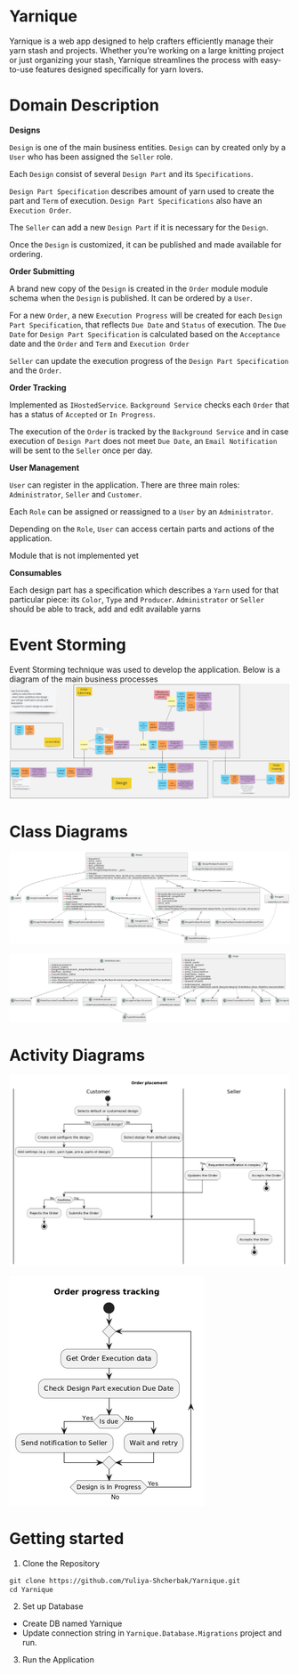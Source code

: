 # Yarnique
Yarnique is a web app designed to help crafters efficiently manage their yarn stash and projects. Whether you’re working on a large knitting project or just organizing your stash, Yarnique streamlines the process with easy-to-use features designed specifically for yarn lovers.

# Domain Description

**Designs**

`Design` is one of the main business entities. `Design` can by created only by a `User` who has been assigned the `Seller` role.

Each `Design` consist of several `Design Part` and its `Specifications`.

`Design Part Specification` describes amount of yarn used to create the part and `Term` of execution. `Design Part Specifications` also have an `Execution Order`.

The `Seller` can add a new `Design Part` if it is necessary for the `Design`.

Once the `Design` is customized, it can be published and made available for ordering.

**Order Submitting**

A brand new copy of the `Design` is created in the `Order` module module schema when the `Design` is published. It can be ordered by a `User`.

For a new `Order`, a new `Execution Progress` will be created for each `Design Part Specification`, that reflects `Due Date` and `Status` of execution. The `Due Date` for `Design Part Specification` is calculated based on the `Acceptance` date and the `Order` and `Term` and `Execution Order`

`Seller` can update the execution progress of the `Design Part Specification` and the `Order`.

**Order Tracking**

Implemented as `IHostedService`. `Background Service` checks each `Order` that has a status of `Accepted` or `In Progress`.

The execution of the `Order` is tracked by the `Background Service` and in case execution of `Design Part` does not meet `Due Date`, an `Email Notification` will be sent to the `Seller` once per day.

**User Management**

`User` can register in the application. There are three main roles: `Administrator`, `Seller` and `Customer`.

Each `Role` can be assigned or reassigned to a `User` by an `Administrator`.

Depending on the `Role`, `User` can access certain parts and actions of the application.


Module that is not implemented yet

**Consumables**

Each design part has a specification which describes a `Yarn` used for that particular piece: its `Color`, `Type` and `Producer`. `Administrator` or `Seller` should be able to track, add and edit available yarns


# Event Storming
Event Storming technique was used to develop the application. Below is a diagram of the main business processes
![](docs/Yarnique.jpg)

# Class Diagrams
![](docs/class_diagram_designs_module.png)

![](docs/class_diagram_orders_module.png)

# Activity Diagrams
![](docs/activity_diagram_order_placement.png)

![](docs/activity_diagram_order_tracking.png)

# Getting started
1. Clone the Repository
```
git clone https://github.com/Yuliya-Shcherbak/Yarnique.git
cd Yarnique
```
2. Set up Database
- Create DB named Yarnique
- Update connection string in `Yarnique.Database.Migrations` project and run.
3. Run the Application
